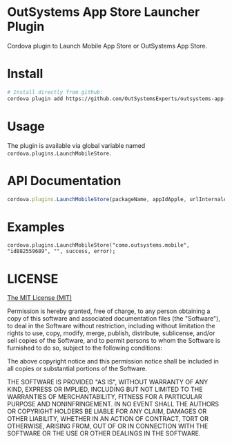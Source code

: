 # OutSystems App Store Launcher Plugin

Cordova plugin to Launch Mobile App Store or OutSystems App Store.


# Install

```bash
# Install directly from github:
cordova plugin add https://github.com/OutSystemsExperts/outsystems-app-store-launcher-plugin
```

# Usage

The plugin is available via global variable named `cordova.plugins.LaunchMobileStore`.

# API Documentation

```javascript 
cordova.plugins.LaunchMobileStore(packageName, appIdApple, urlInternalAppStore, success, error);
```

# Examples
```
cordova.plugins.LaunchMobileStore("como.outsystems.mobile", "id882559689", "", success, error);
```

LICENSE
=======


[The MIT License (MIT)](http://www.opensource.org/licenses/mit-license.html)

Permission is hereby granted, free of charge, to any person obtaining a copy
of this software and associated documentation files (the "Software"), to deal
in the Software without restriction, including without limitation the rights
to use, copy, modify, merge, publish, distribute, sublicense, and/or sell
copies of the Software, and to permit persons to whom the Software is
furnished to do so, subject to the following conditions:

The above copyright notice and this permission notice shall be included in
all copies or substantial portions of the Software.

THE SOFTWARE IS PROVIDED "AS IS", WITHOUT WARRANTY OF ANY KIND, EXPRESS OR
IMPLIED, INCLUDING BUT NOT LIMITED TO THE WARRANTIES OF MERCHANTABILITY,
FITNESS FOR A PARTICULAR PURPOSE AND NONINFRINGEMENT. IN NO EVENT SHALL THE
AUTHORS OR COPYRIGHT HOLDERS BE LIABLE FOR ANY CLAIM, DAMAGES OR OTHER
LIABILITY, WHETHER IN AN ACTION OF CONTRACT, TORT OR OTHERWISE, ARISING FROM,
OUT OF OR IN CONNECTION WITH THE SOFTWARE OR THE USE OR OTHER DEALINGS IN
THE SOFTWARE.